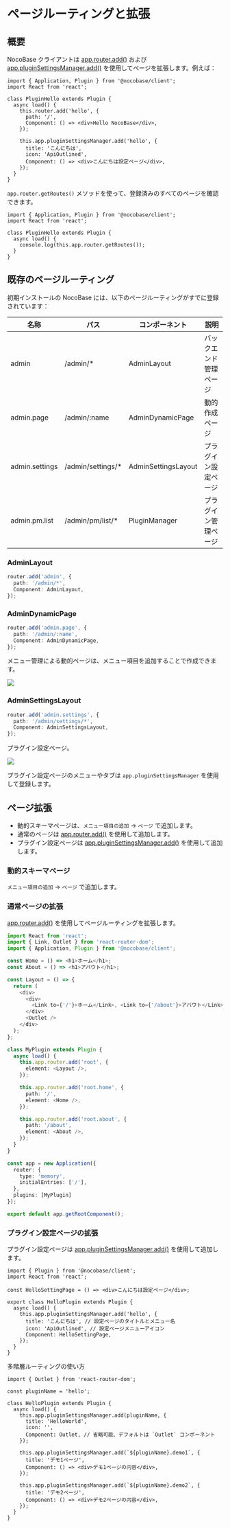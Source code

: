 # ページルーティングと拡張

## 概要

NocoBase クライアントは [app.router.add()](https://client.docs.nocobase.com/core/application/router-manager) および [app.pluginSettingsManager.add()](https://client.docs.nocobase.com/core/application/plugin-settings-manager) を使用してページを拡張します。例えば：

```tsx | pure
import { Application, Plugin } from '@nocobase/client';
import React from 'react';

class PluginHello extends Plugin {
  async load() {
    this.router.add('hello', {
      path: '/',
      Component: () => <div>Hello NocoBase</div>,
    });

    this.app.pluginSettingsManager.add('hello', {
      title: 'こんにちは',
      icon: 'ApiOutlined',
      Component: () => <div>こんにちは設定ページ</div>,
    });
  }
}
```

`app.router.getRoutes()` メソッドを使って、登録済みのすべてのページを確認できます。

```tsx | pure
import { Application, Plugin } from '@nocobase/client';
import React from 'react';

class PluginHello extends Plugin {
  async load() {
    console.log(this.app.router.getRoutes());
  }
}
```

## 既存のページルーティング

初期インストールの NocoBase には、以下のページルーティングがすでに登録されています：

| 名称           | パス               | コンポーネント        | 説明 |
| -------------- | ------------------ | ------------------- |---------|
| admin          | /admin/\*          | AdminLayout         | バックエンド管理ページ  |
| admin.page     | /admin/:name       | AdminDynamicPage    | 動的作成ページ |
| admin.settings | /admin/settings/\* | AdminSettingsLayout | プラグイン設定ページ  |
| admin.pm.list  | /admin/pm/list/\* | PluginManager       | プラグイン管理ページ  |

### AdminLayout

```ts
router.add('admin', {
  path: '/admin/*',
  Component: AdminLayout,
});
```

### AdminDynamicPage

```ts
router.add('admin.page', {
  path: '/admin/:name',
  Component: AdminDynamicPage,
});
```

メニュー管理による動的ページは、メニュー項目を追加することで作成できます。

![](https://static-docs.nocobase.com/9204957c39f644cfbf23eef3cbdc7eca.png)

### AdminSettingsLayout

```typescript
router.add('admin.settings', {
  path: '/admin/settings/*',
  Component: AdminSettingsLayout,
});
```

プラグイン設定ページ。

![](https://static-docs.nocobase.com/ea22826eba4fd38d68a5a52fd68e7719.png)

プラグイン設定ページのメニューやタブは `app.pluginSettingsManager` を使用して登録します。

## ページ拡張

- 動的スキーマページは、`メニュー項目の追加` -> `ページ` で追加します。
- 通常のページは [app.router.add()](https://client.docs.nocobase.com/core/application/router-manager) を使用して追加します。
- プラグイン設定ページは [app.pluginSettingsManager.add()](https://client.docs.nocobase.com/core/application/plugin-settings-manager) を使用して追加します。

### 動的スキーマページ

`メニュー項目の追加` -> `ページ` で追加します。

### 通常ページの拡張

[app.router.add()](https://client.docs.nocobase.com/core/application/router-manager) を使用してページルーティングを拡張します。

```typescript
import React from 'react';
import { Link, Outlet } from 'react-router-dom';
import { Application, Plugin } from '@nocobase/client';

const Home = () => <h1>ホーム</h1>;
const About = () => <h1>アバウト</h1>;

const Layout = () => {
  return (
    <div>
      <div>
        <Link to={'/'}>ホーム</Link>, <Link to={'/about'}>アバウト</Link>
      </div>
      <Outlet />
    </div>
  );
};

class MyPlugin extends Plugin {
  async load() {
    this.app.router.add('root', {
      element: <Layout />,
    });

    this.app.router.add('root.home', {
      path: '/',
      element: <Home />,
    });

    this.app.router.add('root.about', {
      path: '/about',
      element: <About />,
    });
  }
}

const app = new Application({
  router: {
    type: 'memory',
    initialEntries: ['/'],
  },
  plugins: [MyPlugin]
});

export default app.getRootComponent();
```

### プラグイン設定ページの拡張

プラグイン設定ページは [app.pluginSettingsManager.add()](https://client.docs.nocobase.com/core/application/plugin-settings-manager) を使用して追加します。

```tsx | pure
import { Plugin } from '@nocobase/client';
import React from 'react';

const HelloSettingPage = () => <div>こんにちは設定ページ</div>;

export class HelloPlugin extends Plugin {
  async load() {
    this.app.pluginSettingsManager.add('hello', {
      title: 'こんにちは', // 設定ページのタイトルとメニュー名
      icon: 'ApiOutlined', // 設定ページメニューアイコン
      Component: HelloSettingPage,
    });
  }
}
```

多階層ルーティングの使い方

```tsx | pure
import { Outlet } from 'react-router-dom';

const pluginName = 'hello';

class HelloPlugin extends Plugin {
  async load() {
    this.app.pluginSettingsManager.add(pluginName, {
      title: 'HelloWorld',
      icon: '',
      Component: Outlet, // 省略可能、デフォルトは `Outlet` コンポーネント
    });

    this.app.pluginSettingsManager.add(`${pluginName}.demo1`, {
      title: 'デモ1ページ',
      Component: () => <div>デモ1ページの内容</div>,
    });

    this.app.pluginSettingsManager.add(`${pluginName}.demo2`, {
      title: 'デモ2ページ',
      Component: () => <div>デモ2ページの内容</div>,
    });
  }
}
```

